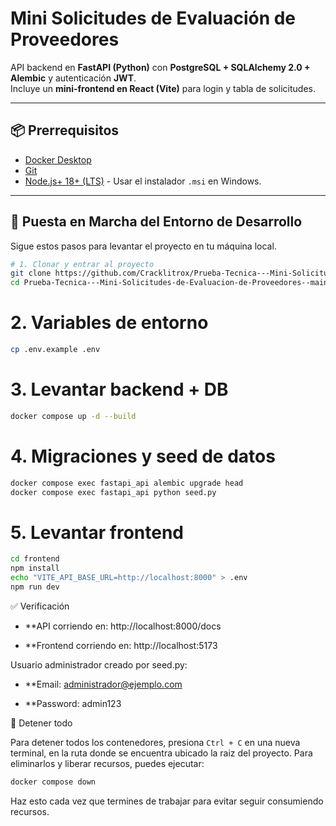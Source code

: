# Mini Solicitudes de Evaluación de Proveedores

API backend en **FastAPI (Python)** con **PostgreSQL + SQLAlchemy 2.0 + Alembic** y autenticación **JWT**.  
Incluye un **mini-frontend en React (Vite)** para login y tabla de solicitudes.

---

## 📦 Prerrequisitos
* [Docker Desktop](https://www.docker.com/products/docker-desktop/)
* [Git](https://git-scm.com/)
* [Node.js+ 18+ (LTS)](https://nodejs.org/) - Usar el instalador `.msi` en Windows.

---

## 🚀 Puesta en Marcha del Entorno de Desarrollo

Sigue estos pasos para levantar el proyecto en tu máquina local.

```bash
# 1. Clonar y entrar al proyecto
git clone https://github.com/Cracklitrox/Prueba-Tecnica---Mini-Solicitudes-de-Evaluacion-de-Proveedores-.git
cd Prueba-Tecnica---Mini-Solicitudes-de-Evaluacion-de-Proveedores--main
```

# 2. Variables de entorno
```bash
cp .env.example .env
```

# 3. Levantar backend + DB
```bash
docker compose up -d --build
```

# 4. Migraciones y seed de datos
```bash
docker compose exec fastapi_api alembic upgrade head
docker compose exec fastapi_api python seed.py
```

# 5. Levantar frontend
```bash
cd frontend
npm install
echo "VITE_API_BASE_URL=http://localhost:8000" > .env
npm run dev
```

✅ Verificación

* **API corriendo en: http://localhost:8000/docs

* **Frontend corriendo en: http://localhost:5173

Usuario administrador creado por seed.py:

* **Email: administrador@ejemplo.com

* **Password: admin123

🛑 Detener todo

Para detener todos los contenedores, presiona `Ctrl + C` en una nueva terminal, en la ruta donde se encuentra ubicado la raiz del proyecto. Para eliminarlos y liberar recursos, puedes ejecutar:

```bash
docker compose down
```

Haz esto cada vez que termines de trabajar para evitar seguir consumiendo recursos.